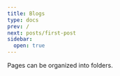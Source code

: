 ```yaml
---
title: Blogs
type: docs
prev: /
next: posts/first-post
sidebar:
  open: true
---
```


Pages can be organized into folders.
